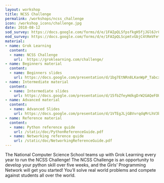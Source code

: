 ```yaml
---
layout: workshop
title: NCSS Challenge
permalink: /workshops/ncss_challenge
icon: /workshop_icons/challenge.jpg
date: 2018-08-12
sod_survey: https://docs.google.com/forms/d/e/1FAIpQLSfpsfkgH5fjJGl6Jr81YNgY-j61SdQwDbiBeh6Ri-9dKkIXxw/viewform
eod_survey: https://docs.google.com/forms/d/e/1FAIpQLScpmtvGbjC4tRmVFetGYLpSX_OGc5jmB2LQDaq3nBoFDSi4ZQ/viewform
material:
- name: Grok Learning 
  content:
  - name: NCSS Challenge
    url:  https://groklearning.com/challenge/   
- name: Beginners material
  content:
  - name: Beginners slides
    url: https://docs.google.com/presentation/d/1bg7EtNRn8LKanWpP_TabcxHbBvKx6vwxhZ9ld9Wo3MI/edit?usp=sharing
- name: Intermediate material
  content:
  - name: Intermediate slides
    url: https://docs.google.com/presentation/d/15fbZfeyHdkgDrW2GAQeFOUyhYVhjxfeeVOJ4zKckQh8/edit?usp=sharing
- name: Advanced material
  content:
  - name: Advanced Slides
    url: https://docs.google.com/presentation/d/1VTEgJLjGBVvrqdqMrLhV3byK1dQG4B5fAm9toGBxPyw/edit?usp=sharing
- name: Reference material
  content:
  - name: Python reference guide
    url: /static/doc/PythonReferenceGuide.pdf
  - name: Networking reference guide
    url: /static/doc/NetworkingReferenceGuide.pdf
---
```


The National Computer Science School teams up with Grok Learning every year to run the NCSS Challenge! The NCSS Challenge is an opportunity to develop your python skill over five weeks, and the Girls’ Programming Network will get you started! You’ll solve real world problems and compete against students all over the world.
